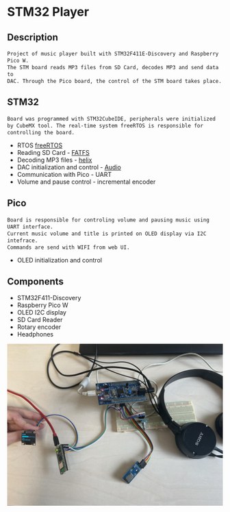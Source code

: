 # STM32 Player

## Description

    Project of music player built with STM32F411E-Discovery and Raspberry Pico W.
    The STM board reads MP3 files from SD Card, decodes MP3 and send data to
    DAC. Through the Pico board, the control of the STM board takes place.

## STM32

    Board was programmed with STM32CubeIDE, peripherals were initialized
    by CubeMX tool. The real-time system freeRTOS is responsible for controlling the board.

- RTOS [freeRTOS](https://github.com/MikeZ7/MP3_Player/tree/master/STM_music/Middlewares/Third_Party/FreeRTOS/Source)
- Reading SD Card - [FATFS](https://github.com/MikeZ7/MP3_Player/tree/master/STM_music/Middlewares/Third_Party/FatFs/src)
- Decoding MP3 files - [helix](https://github.com/MikeZ7/MP3_Player/tree/master/STM_music/Drivers/helix)
- DAC initialization and control - [Audio](https://github.com/MikeZ7/MP3_Player/tree/master/STM_music/Application/Audio)
- Communication with Pico - UART
- Volume and pause control - incremental encoder

## Pico

    Board is responsible for controling volume and pausing music using UART interface.
    Current music volume and title is printed on OLED display via I2C intefrace.
    Commands are send with WIFI from web UI.

- OLED initialization and control

## Components

- STM32F411-Discovery
- Raspberry Pico W
- OLED I2C display
- SD Card Reader
- Rotary encoder
- Headphones
  
![player](https://github.com/MikeZ7/MP3_Player/blob/master/Images/mp3_player.jpg)
